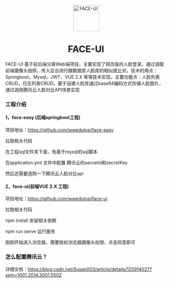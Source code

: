 <p align="center">
  <a href="https://github.com/wwedutop/face-ui">
    <img src="https://img-blog.csdnimg.cn/5776aada5ab946b384c92e8adb69892d.png#pic_center" width="81" alt="FACE-UI">
  </a>
</p>
<h1 align="center">FACE-UI</h1>

FACE-UI 基于前后端分离Web端项目，主要实现了网页版的人脸登录，通过调取前端摄像头拍照，传入后台进行跟数据库人脸库的相似度比对，技术的用点：Springboot，Mysql，JWT，VUE 2.X 等等技术实现，主要功能点：人脸列表CRUD，日志列表CRUD，基于自建人脸库通过base64编码方式存储人脸图片，通过调用腾讯云人脸对比API场景实现

### 工程介绍

#### 1，face-easy (后端springboot工程)

项目地址：https://github.com/wwedutop/face-easy

拉取相关代码

在工程sql文件夹下面，有基于mysql的sql脚本

在application.yml 文件中配置 腾讯云的secretId和secretKey

然后还需要选购一下腾讯云人脸对比api

#### 2，face-ui(前端VUE 2.X 工程)

项目地址：https://github.com/wwedutop/face-ui

拉取相关代码

npm install  安装相关依赖

npm run serve 运行服务

刚刚开始进入浏览器，需要授权浏览器摄像头权限，点击同意即可

### 怎么配置腾讯云？

详细文档：https://blog.csdn.net/Susan003/article/details/125914027?spm=1001.2014.3001.5502
